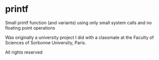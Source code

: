 # printf
Small printf function (and variants) using only small system calls and no floating point operations

Was originally a university project I did with a classmate at the Faculty of Sciences of Sorbonne University, Paris.

All rights reserved
